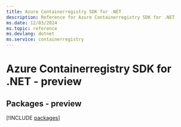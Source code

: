 ```yaml
---
title: Azure Containerregistry SDK for .NET
description: Reference for Azure Containerregistry SDK for .NET
ms.date: 12/03/2024
ms.topic: reference
ms.devlang: dotnet
ms.service: containerregistry
---
```

# Azure Containerregistry SDK for .NET - preview
## Packages - preview
[!INCLUDE [packages](containerregistry-index.md)]